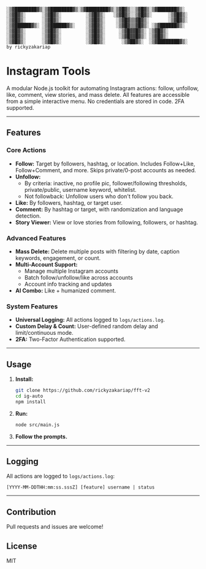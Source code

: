 ```text
░▒▓████████▓▒░▒▓████████▓▒░▒▓████████▓▒░▒▓█▓▒░░▒▓█▓▒░▒▓███████▓▒░  
░▒▓█▓▒░      ░▒▓█▓▒░         ░▒▓█▓▒░   ░▒▓█▓▒░░▒▓█▓▒░      ░▒▓█▓▒░ 
░▒▓█▓▒░      ░▒▓█▓▒░         ░▒▓█▓▒░    ░▒▓█▓▒▒▓█▓▒░       ░▒▓█▓▒░ 
░▒▓██████▓▒░ ░▒▓██████▓▒░    ░▒▓█▓▒░    ░▒▓█▓▒▒▓█▓▒░ ░▒▓██████▓▒░  
░▒▓█▓▒░      ░▒▓█▓▒░         ░▒▓█▓▒░     ░▒▓█▓▓█▓▒░ ░▒▓█▓▒░        
░▒▓█▓▒░      ░▒▓█▓▒░         ░▒▓█▓▒░     ░▒▓█▓▓█▓▒░ ░▒▓█▓▒░        
░▒▓█▓▒░      ░▒▓█▓▒░         ░▒▓█▓▒░      ░▒▓██▓▒░  ░▒▓████████▓▒░ 
by rickyzakariap
```

# Instagram Tools

A modular Node.js toolkit for automating Instagram actions: follow, unfollow, like, comment, view stories, and mass delete. All features are accessible from a simple interactive menu. No credentials are stored in code. 2FA supported.

---

## Features

### Core Actions
- **Follow:** Target by followers, hashtag, or location. Includes Follow+Like, Follow+Comment, and more. Skips private/0-post accounts as needed.
- **Unfollow:**
  - By criteria: inactive, no profile pic, follower/following thresholds, private/public, username keyword, whitelist.
  - Not followback: Unfollow users who don't follow you back.
- **Like:** By followers, hashtag, or target user.
- **Comment:** By hashtag or target, with randomization and language detection.
- **Story Viewer:** View or love stories from following, followers, or hashtag.

### Advanced Features
- **Mass Delete:** Delete multiple posts with filtering by date, caption keywords, engagement, or count.
- **Multi-Account Support:** 
  - Manage multiple Instagram accounts
  - Batch follow/unfollow/like across accounts
  - Account info tracking and updates
- **AI Combo:** Like + humanized comment.

### System Features
- **Universal Logging:** All actions logged to `logs/actions.log`.
- **Custom Delay & Count:** User-defined random delay and limit/continuous mode.
- **2FA:** Two-Factor Authentication supported.

---

## Usage
1. **Install:**
   ```bash
   git clone https://github.com/rickyzakariap/fft-v2
   cd ig-auto
   npm install
   ```
2. **Run:**
   ```bash
   node src/main.js
   ```
3. **Follow the prompts.**

---

## Logging
All actions are logged to `logs/actions.log`:
```
[YYYY-MM-DDTHH:mm:ss.sssZ] [feature] username | status
```

---

## Contribution
Pull requests and issues are welcome!

## License
MIT
